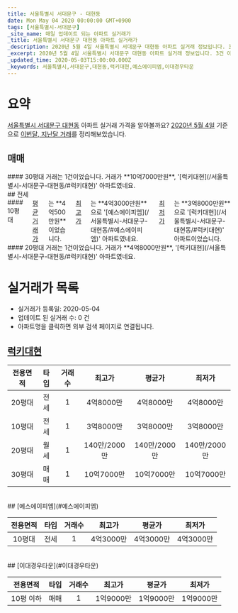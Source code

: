```yaml
---
title: 서울특별시 서대문구 - 대현동
date: Mon May 04 2020 00:00:00 GMT+0900
tags: [서울특별시-서대문구]
_site_name: 매일 업데이트 되는 아파트 실거래가
_title: 서울특별시 서대문구 대현동 아파트 실거래가
_description: 2020년 5월 4일 서울특별시 서대문구 대현동 아파트 실거래 정보입니다. 3건 아파트 정보가 있습니다.
_excerpt: 2020년 5월 4일 서울특별시 서대문구 대현동 아파트 실거래 정보입니다. 3건 아파트 정보가 있습니다.
_updated_time: 2020-05-03T15:00:00.000Z
_keywords: 서울특별시,서대문구,대현동,럭키대현,예스에이피엠,이대경우타운
---
```





# 요약
<ins>서울특별시 서대문구 대현동</ins> 아파트 실거래 가격을 알아볼까요? <ins>2020년 5월 4일</ins> 기준으로 <ins>이번달, 지난달 거래</ins>를 정리해보았습니다.

## 매매
<div class="container">
<div class="twelve columns" markdown="1">
#### 30평대
거래는 1건이었습니다. 거래가 **10억7000만원**, '[럭키대현](/서울특별시-서대문구-대현동/#럭키대현)' 아파트였네요.
</div>
</div>
## 전세
<div class="container">
<div class="six columns" markdown="1">
#### 10평대
<ins>평균 거래가</ins>는 **4억500만원**이었습니다. <ins>최고가</ins>는 **4억3000만원**으로 '[예스에이피엠](/서울특별시-서대문구-대현동/#예스에이피엠)' 아파트였네요. <ins>최저가</ins>는 **3억8000만원**으로 '[럭키대현](/서울특별시-서대문구-대현동/#럭키대현)' 아파트이었습니다.
</div>
<div class="six columns" markdown="1">
#### 20평대
거래는 1건이었습니다. 거래가 **4억8000만원**, '[럭키대현](/서울특별시-서대문구-대현동/#럭키대현)' 아파트였네요.
</div>
</div>



# 실거래가 목록
- 실거래가 등록일: 2020-05-04
- 업데이트 된 실거래 수: 0 건
- 아파트명을 클릭하면 외부 검색 페이지로 연결됩니다.

## [럭키대현](#럭키대현)

|전용면적|타입|거래수|최고가|평균가|최저가|
|:---:|:---:|:---:|:---:|:---:|:---:|
|20평대|<span class="deal-type-2">전세</span>|1|4억8000만|4억8000만|4억8000만|
|10평대|<span class="deal-type-2">전세</span>|1|3억8000만|3억8000만|3억8000만|
|20평대|<span class="deal-type-3">월세</span>|1|140만/2000만|140만/2000만|140만/2000만|
|30평대|<span class="deal-type-1">매매</span>|1|10억7000만|10억7000만|10억7000만|

<br/>
## [예스에이피엠](#예스에이피엠)

|전용면적|타입|거래수|최고가|평균가|최저가|
|:---:|:---:|:---:|:---:|:---:|:---:|
|10평대|<span class="deal-type-2">전세</span>|1|4억3000만|4억3000만|4억3000만|

<br/>
## [이대경우타운](#이대경우타운)

|전용면적|타입|거래수|최고가|평균가|최저가|
|:---:|:---:|:---:|:---:|:---:|:---:|
|10평 이하|<span class="deal-type-1">매매</span>|1|1억9000만|1억9000만|1억9000만|

<br/>



